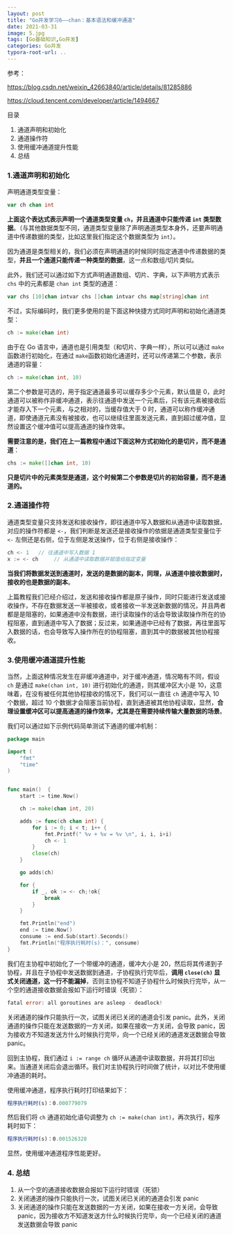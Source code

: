 ```yaml
---
layout: post
title: "Go并发学习6——chan：基本语法和缓冲通道"
date: 2021-03-31
image: 5.jpg
tags: [Go基础知识,Go并发]
categories: Go并发
typora-root-url: ..
---
```




参考：

https://blog.csdn.net/weixin_42663840/article/details/81285886

https://cloud.tencent.com/developer/article/1494667



目录

1. 通道声明和初始化
2. 通道操作符
3. 使用缓冲通道提升性能
4. 总结 



### 1.通道声明和初始化

声明通道类型变量：

```go
var ch chan int

```

**上面这个表达式表示声明一个通道类型变量 `ch`，并且通道中只能传递 `int` 类型数据**。（与其他数据类型不同，通道类型变量除了声明通道类型本身外，还要声明通道中传递数据的类型，比如这里我们指定这个数据类型为 `int`）。

因为通道是类型相关的，我们必须在声明通道的时候同时指定通道中传递数据的类型，**并且一个通道只能传递一种类型的数据**，这一点和数组/切片类似。

此外，我们还可以通过如下方式声明通道数组、切片、字典，以下声明方式表示 `chs` 中的元素都是 `chan int` 类型的通道：

```go
var chs [10]chan intvar chs []chan intvar chs map[string]chan int

```

不过，实际编码时，我们更多使用的是下面这种快捷方式同时声明和初始化通道类型：

```go
ch := make(chan int)

```

由于在 Go 语言中，通道也是引用类型（和切片、字典一样），所以可以通过 `make` 函数进行初始化，在通过 `make`函数初始化通道时，还可以传递第二个参数，表示通道的容量：

```go
ch := make(chan int, 10)

```

第二个参数是可选的，用于指定通道最多可以缓存多少个元素，默认值是 0，此时通道可以被称作非缓冲通道，表示往通道中发送一个元素后，只有该元素被接收后才能存入下一个元素，与之相对的，当缓存值大于 0  时，通道可以称作缓冲通道，即使通道元素没有被接收，也可以继续往里面发送元素，直到超过缓冲值，显然设置这个缓冲值可以提高通道的操作效率。

**需要注意的是，我们在上一篇教程中通过下面这种方式初始化的是切片，而不是通道**：

```go
chs := make([]chan int, 10)

```

**只是切片中的元素类型是通道，这个时候第二个参数是切片的初始容量，而不是通道的。**

### 2.通道操作符

通道类型变量只支持发送和接收操作，即往通道中写入数据和从通道中读取数据，对应的操作符都是 `<-`，我们判断是发送还是接收操作的依据是通道类型变量位于 `<-` 左侧还是右侧，位于左侧是发送操作，位于右侧是接收操作：

```go
ch <- 1   // 往通道中写入数据 1
x := <- ch     // 从通道中读取数据并赋值给指定变量

```

**当我们将数据发送到通道时，发送的是数据的副本，同理，从通道中接收数据时，接收的也是数据的副本**。

上篇教程我们已经介绍过，发送和接收操作都是原子操作，同时只能进行发送或接收操作，不存在数据发送一半被接收，或者接收一半发送新数据的情况，并且两者都是是阻塞的，如果通道中没有数据，进行读取操作的话会导致读取操作所在的协程阻塞，直到通道中写入了数据；反过来，如果通道中已经有了数据，再往里面写入数据的话，也会导致写入操作所在的协程阻塞，直到其中的数据被其他协程接收。

### 3.使用缓冲通道提升性能

当然，上面这种情况发生在非缓冲通道中，对于缓冲通道，情况略有不同，假设 `ch` 是通过 `make(chan int, 10)` 进行初始化的通道，则其缓冲区大小是 10，这意味着，在没有被任何其他协程接收的情况下，我们可以一直往 `ch` 通道中写入 10 个数据，超过 10 个数据才会阻塞当前协程，直到通道被其他协程读取，显然，**合理设置缓冲区可以提高通道的操作效率，尤其是在需要持续传输大量数据的场景**。

我们可以通过如下示例代码简单测试下通道的缓冲机制：

```go
package main

import (
    "fmt"
    "time"
)


func main()  {
    start := time.Now()

    ch := make(chan int, 20)

    adds := func(ch chan int) {
        for i := 0; i < t; i++ {
            fmt.Printf(" %v + %v = %v \n", i, i, i+i)
            ch <- 1
        }
        close(ch)
    }

    go adds(ch)

    for {
        if _, ok := <- ch;!ok{
            break
        }
    }

    fmt.Println("end")
    end := time.Now()
    consume := end.Sub(start).Seconds()
    fmt.Println("程序执行耗时(s)：", consume)
}

```

我们在主协程中初始化了一个带缓冲的通道，缓冲大小是 20，然后将其传递到子协程，并且在子协程中发送数据到通道，子协程执行完毕后，**调用 `close(ch)` 显式关闭通道，这一行不能漏掉**，否则主协程不知道子协程什么时候执行完毕，从一个空的通道接收数据会报如下运行时错误（死锁）：

```go
fatal error: all goroutines are asleep - deadlock!

```

关闭通道的操作只能执行一次，试图关闭已关闭的通道会引发 panic。此外，关闭通道的操作只能在发送数据的一方关闭，如果在接收一方关闭，会导致 panic，因为接收方不知道发送方什么时候执行完毕，向一个已经关闭的通道发送数据会导致 panic。

回到主协程，我们通过 `i := range ch` 循环从通道中读取数据，并将其打印出来。当通道关闭后会退出循环。我们对主协程执行时间做了统计，以对比不使用缓冲通道的耗时。

使用缓冲通道，程序执行耗时打印结果如下：

```javascript
程序执行耗时(s)：0.000779079
```

然后我们将 `ch` 通道初始化语句调整为 `ch := make(chan int)`，再次执行，程序耗时如下：

```javascript
程序执行耗时(s)：0.001526328
```

显然，使用缓冲通道程序性能更好。



### 4. 总结 

1. 从一个空的通道接收数据会报如下运行时错误（死锁）
2. 关闭通道的操作只能执行一次，试图关闭已关闭的通道会引发 panic
3. 关闭通道的操作只能在发送数据的一方关闭，如果在接收一方关闭，会导致 panic，因为接收方不知道发送方什么时候执行完毕，向一个已经关闭的通道发送数据会导致 panic